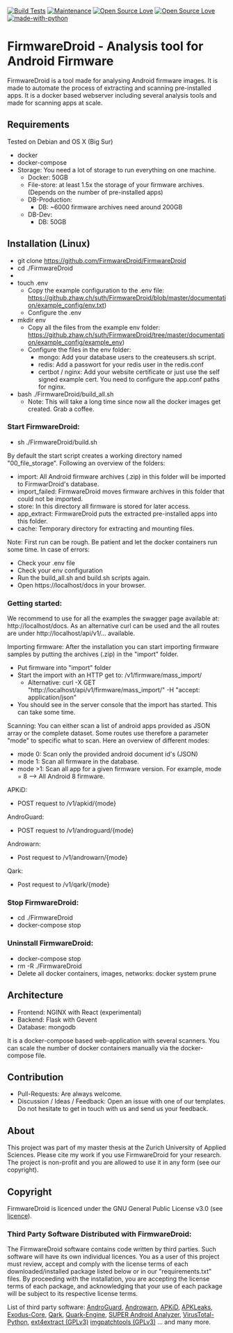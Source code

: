 [![Build Tests](https://github.com/FirmwareDroid/FirmwareDroid/actions/workflows/build_tests.yml/badge.svg)](https://github.com/FirmwareDroid/FirmwareDroid/actions/workflows/build_tests.yml)
[![Maintenance](https://img.shields.io/badge/Maintained%3F-yes-green.svg)](https://GitHub.com/Naereen/StrapDown.js/graphs/commit-activity)
[![Open Source Love](https://badges.frapsoft.com/os/v2/open-source.svg?v=102)](https://github.com/ellerbrock/open-source-badge/)
[![Open Source Love](https://badges.frapsoft.com/os/gpl/gpl.svg?v=102)](https://github.com/ellerbrock/open-source-badge/)
[![made-with-python](https://img.shields.io/badge/Made%20with-Python-1f425f.svg)](https://www.python.org/)

# FirmwareDroid - Analysis tool for Android Firmware
FirmwareDroid is a tool made for analysing Android firmware images. It is made to automate the process 
of extracting and scanning pre-installed apps. It is a docker based webserver including several analysis tools and made
for scanning apps at scale.

## Requirements
Tested on Debian and OS X (Big Sur)

- docker
- docker-compose
- Storage: You need a lot of storage to run everything on one machine.
  - Docker: 50GB
  - File-store: at least 1.5x the storage of your firmware archives. (Depends on the number of pre-installed apps)
  - DB-Production:
    - DB: ~6000 firmware archives need around 200GB
  - DB-Dev:
    - DB: 50GB

## Installation (Linux)
- git clone https://github.com/FirmwareDroid/FirmwareDroid
- cd ./FirmwareDroid
- 
- touch .env
  - Copy the example configuration to the .env file: https://github.zhaw.ch/suth/FirmwareDroid/blob/master/documentation/example_config/env.txt)
  - Configure the .env
- mkdir env
  - Copy all the files from the example env folder: https://github.zhaw.ch/suth/FirmwareDroid/tree/master/documentation/example_config/example_env)
  - Configure the files in the env folder:
    - mongo: Add your database users to the createusers.sh script.
    - redis: Add a passwort for your redis user in the redis.conf
    - certbot / nginx: Add your website certificate or just use the self signed example cert. You need to configure the
  app.conf paths for nginx.
- bash ./FirmwareDroid/build_all.sh
  - Note: This will take a long time since now all the docker images get created. Grab a coffee.

### Start FirmwareDroid:
- sh ./FirmwareDroid/build.sh

By default the start script creates a working directory named "00_file_storage". Following an overview of the folders:
- import: All Android firmware archives (.zip) in this folder will be imported to FirmwarDroid's database.
- import_failed: FirmwareDroid moves firmware archives in this folder that could not be imported.
- store: In this directory all firmware is stored for later access.
- app_extract: FirmwareDroid puts the extracted pre-installed apps into this folder.
- cache: Temporary directory for extracting and mounting files.

Note: First run can be rough. Be patient and let the docker containers run some time. In case of errors:
- Check your .env file
- Check your env configuration
- Run the build_all.sh and build.sh scripts again.
- Open https://localhost/docs in your browser.

### Getting started:
We recommend to use for all the examples the swagger page available at: http://localhost/docs. As an alternative
curl can be used and the all routes are under http://localhost/api/v1/... available.

Importing firmware:
After the installation you can start importing firmware samples by putting the archives (.zip) in the "import" folder.
- Put firmware into "import" folder
- Start the import with an HTTP get to: /v1/firmware/mass_import/
  - Alternative: curl -X GET "http://localhost/api/v1/firmware/mass_import/" -H "accept: application/json"
- You should see in the server console that the import has started. This can take some time.

Scanning:
You can either scan a list of android apps provided as JSON array or the complete dataset. Some routes 
use therefore a parameter "mode" to specific what to scan. Here an overview of different modes:
- mode 0: Scan only the provided android document id's (JSON)
- mode 1: Scan all firmware in the database.
- mode >1: Scan all app for a given firmware version. For example, mode = 8 --> All Android 8 firmware.

APKiD:
  - POST request to /v1/apkid/{mode}

AndroGuard:
  - POST request to /v1/androguard/{mode}

Androwarn:
  - Post request to /v1/androwarn/{mode}

Qark:
  - Post request to /v1/qark/{mode}

### Stop FirmwareDroid:
- cd ./FirmwareDroid
- docker-compose stop

### Uninstall FirmwareDroid:
- docker-compose stop
- rm -R ./FirmwareDroid
- Delete all docker containers, images, networks: docker system prune


## Architecture
- Frontend: NGINX with React (experimental)
- Backend: Flask with Gevent
- Database: mongodb

It is a docker-compose based web-application with several scanners. 
You can scale the number of docker containers manually via the docker-compose file.

## Contribution

- Pull-Requests: Are always welcome.
- Discussion / Ideas / Feedback: Open an issue with one of our templates. 
  Do not hesitate to get in touch with us and send us your feedback.

## About 
This project was part of my master thesis at the Zurich University of Applied Sciences. Please cite my work if you use 
FirmwareDroid for your research. The project is non-profit and you are allowed to use it in any form (see our copyright).




## Copyright
FirmwareDroid is licenced under the GNU General Public License v3.0
(see [licence](https://github.com/FirmwareDroid/FirmwareDroid/blob/main/LICENSE.md)). 


### Third Party Software Distributed with FirmwareDroid:
The FirmwareDroid software contains code written by third parties. Such software will
have its own individual licences. You as a user of this project must review, 
accept and comply with the license terms of each downloaded/installed 
package listed below or in our "requirements.txt" files. By proceeding with the installation, 
you are accepting the license terms of each package, and acknowledging that your 
use of each package will be subject to its respective license terms.

List of third party software:
[AndroGuard](https://github.com/androguard/androguard/blob/master/LICENCE-2.0),
[Androwarn](https://github.com/maaaaz/androwarn/blob/master/COPYING),
[APKiD](https://github.com/rednaga/APKiD/blob/master/LICENSE.COMMERCIAL),
[APKLeaks](https://github.com/dwisiswant0/apkleaks/blob/master/LICENSE),
[Exodus-Core](https://github.com/Exodus-Privacy/exodus-core/blob/v1/LICENSE), 
[Qark](https://github.com/linkedin/qark/blob/master/LICENSE),
[Quark-Engine](https://github.com/quark-engine/quark-engine),
[SUPER Android Analyzer](https://github.com/SUPERAndroidAnalyzer/super/blob/master/LICENSE),
[VirusTotal-Python](https://github.com/dbrennand/virustotal-python/blob/master/LICENSE),
[ext4extract (GPLv3)](https://github.com/hexedit/ext4extract)
[imgpatchtools (GPLv3)](https://github.com/erfanoabdi/imgpatchtools)
... and many more.
